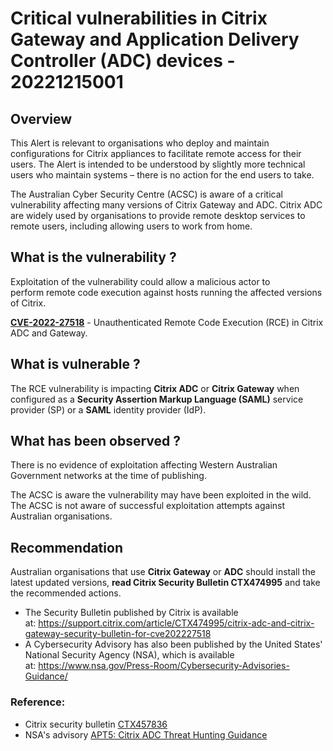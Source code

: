 # Critical vulnerabilities in Citrix Gateway and Application Delivery Controller (ADC) devices - 20221215001

## Overview
This Alert is relevant to organisations who deploy and maintain configurations for Citrix appliances to facilitate remote access for their users. The Alert is intended to be understood by slightly more technical users who maintain systems – there is no action for the end users to take.

The Australian Cyber Security Centre (ACSC) is aware of a critical vulnerability affecting many versions of Citrix Gateway and ADC.  Citrix ADC are widely used by organisations to provide remote desktop services to remote users, including allowing users to work from home.

## What is the vulnerability ?

Exploitation of the vulnerability could allow a malicious actor to perform remote code execution against hosts running the affected versions of Citrix.  

**[CVE-2022-27518](https://www.tenable.com/blog/cve-2022-27518-unauthenticated-rce-in-citrix-adc-and-gateway)** - Unauthenticated Remote Code Execution (RCE) in Citrix ADC and Gateway.

## What is vulnerable ? 

The RCE vulnerability is impacting **Citrix ADC** or **Citrix Gateway** when configured as a **Security Assertion Markup Language (SAML)** service provider (SP) or a **SAML** identity provider (IdP).

## What has been observed ?

There is no evidence of exploitation affecting Western Australian Government networks at the time of publishing.

The ACSC is aware the vulnerability may have been exploited in the wild. The ACSC is not aware of successful exploitation attempts against Australian organisations.

## Recommendation
Australian organisations that use **Citrix Gateway** or **ADC** should install the latest updated versions, **read Citrix Security Bulletin CTX474995** and take the recommended actions.

-   The Security Bulletin published by Citrix is available at: <https://support.citrix.com/article/CTX474995/citrix-adc-and-citrix-gateway-security-bulletin-for-cve202227518>
-   A Cybersecurity Advisory has also been published by the United States' National Security Agency (NSA), which is available at: <https://www.nsa.gov/Press-Room/Cybersecurity-Advisories-Guidance/>

### Reference:
* Citrix security bulletin [CTX457836](https://support.citrix.com/article/CTX474995/citrix-adc-and-citrix-gateway-security-bulletin-for-cve202227518)
* NSA's advisory [APT5: Citrix ADC Threat Hunting Guidance]()